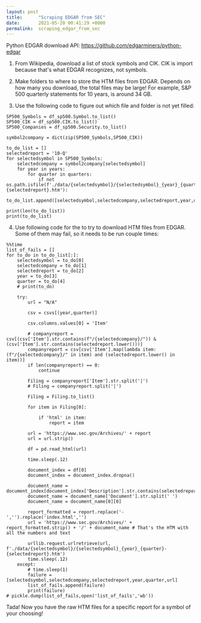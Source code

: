 ```yaml
---
layout: post
title:      "Scraping EDGAR from SEC"
date:       2021-05-20 00:41:29 +0000
permalink:  scraping_edgar_from_sec
---
```



Python EDGAR download API: https://github.com/edgarminers/python-edgar

1) From Wikipedia, download a list of stock symbols and CIK. CIK is import because that's what EDGAR recognizes, not symbols.

2) Make folders to where to store the HTM files from EDGAR. Depends on how many you download, the total files may be large! For example, S&P 500 quarterly statements for 10 years, is around 34 GB.

3) Use the following code to figure out which file and folder is not yet filled:


```
SP500_Symbols = df_sp500.Symbol.to_list()
SP500_CIK = df_sp500.CIK.to_list()
SP500_Companies = df_sp500.Security.to_list()

symbol2company = dict(zip(SP500_Symbols,SP500_CIK))

to_do_list = []
selectedreport = '10-Q'
for selectedsymbol in SP500_Symbols:
    selectedcompany = symbol2company[selectedsymbol]
    for year in years:
        for quarter in quarters:
            if not os.path.isfile(f'./data/{selectedsymbol}/{selectedsymbol}_{year}_{quarter}-{selectedreport}.htm'):
                to_do_list.append([selectedsymbol,selectedcompany,selectedreport,year,quarter])

print(len(to_do_list))
print(to_do_list)
```

4) Use following code for the to try to download HTM files from EDGAR. Some of them may fail, so it needs to be run couple times:


```
%%time
list_of_fails = []
for to_do in to_do_list[:]:
    selectedsymbol = to_do[0]
    selectedcompany = to_do[1]
    selectedreport = to_do[2]
    year = to_do[3]
    quarter = to_do[4]
    # print(to_do)

    try:
        url = "N/A"

        csv = csvs[(year,quarter)]

        csv.columns.values[0] = 'Item'

        # companyreport = csv[(csv['Item'].str.contains(f"/{selectedcompany}/")) & (csv['Item'].str.contains(selectedreport.lower()))]
        companyreport = csv[csv['Item'].map(lambda item: (f"/{selectedcompany}/" in item) and (selectedreport.lower() in item))]
        if len(companyreport) == 0:
            continue

        Filing = companyreport['Item'].str.split('|')
        # Filing = companyreport.split('|')

        Filing = Filing.to_list()

        for item in Filing[0]:
            
            if 'html' in item:
                report = item
                
        url = 'https://www.sec.gov/Archives/' + report
        url = url.strip()

        df = pd.read_html(url)

        time.sleep(.12)

        document_index = df[0]
        document_index = document_index.dropna()

        document_name = document_index[document_index['Description'].str.contains(selectedreport)]
        document_name = document_name['Document'].str.split(' ')
        document_name = document_name[0][0]

        report_formatted = report.replace('-','').replace('index.html','')
        url = 'https://www.sec.gov/Archives/' + report_formatted.strip() + '/' + document_name # That's the HTM with all the numbers and text

        urllib.request.urlretrieve(url, f'./data/{selectedsymbol}/{selectedsymbol}_{year}_{quarter}-{selectedreport}.htm')
        time.sleep(.12)
    except:
        # time.sleep(1)
        failure = [selectedsymbol,selectedcompany,selectedreport,year,quarter,url]
        list_of_fails.append(failure)
        print(failure)
# pickle.dump(list_of_fails,open('list_of_fails','wb'))
```

Tada! Now you have the raw HTM files for a specific report for a symbol of your choosing!
